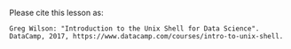 ---
---

Please cite this lesson as:

```
Greg Wilson: "Introduction to the Unix Shell for Data Science".  DataCamp, 2017, https://www.datacamp.com/courses/intro-to-unix-shell.
```
